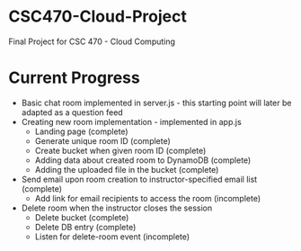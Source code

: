 # CSC470-Cloud-Project
Final Project for CSC 470 - Cloud Computing

# Current Progress
- Basic chat room implemented in server.js - this starting point will later be adapted as a question feed
- Creating new room implementation - implemented in app.js
  - Landing page (complete)
  - Generate unique room ID (complete)
  - Create bucket when given room ID (complete)
  - Adding data about created room to DynamoDB (complete)
  - Adding the uploaded file in the bucket (complete)
- Send email upon room creation to instructor-specified email list (complete)
  - Add link for email recipients to access the room (incomplete)
- Delete room when the instructor closes the session 
  - Delete bucket (complete)
  - Delete DB entry (complete)
  - Listen for delete-room event (incomplete)
